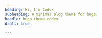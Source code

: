 ```yaml
---
heading: Hi, I'm Codex
subheading: A minimal blog theme for hugo.
handle: hugo-theme-codex
draft: true

---
```

